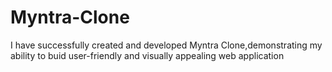 # Myntra-Clone
I have successfully created and developed Myntra Clone,demonstrating my ability to buid user-friendly and visually appealing web application 

